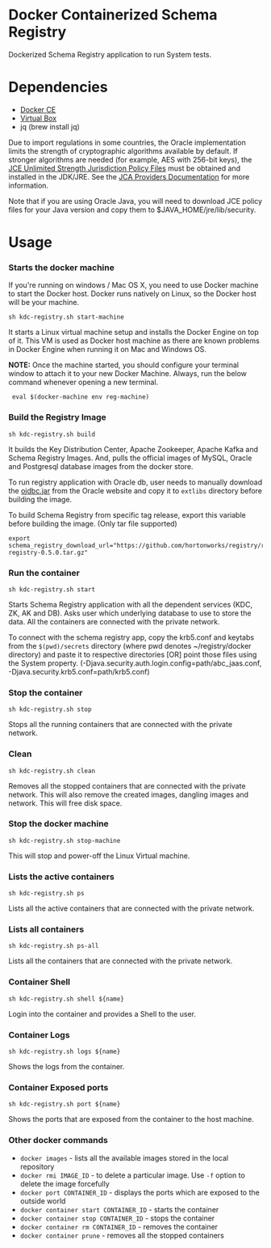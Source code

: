 Docker Containerized Schema Registry
====================================

Dockerized Schema Registry application to run System tests. 


# Dependencies

- [Docker CE](https://www.docker.com/community-edition#/download)
- [Virtual Box](https://www.virtualbox.org/wiki/Downloads)
- jq (brew install jq)

Due to import regulations in some countries, the Oracle implementation limits the strength of cryptographic algorithms 
available by default. If stronger algorithms are needed (for example, AES with 256-bit keys), the [JCE Unlimited Strength
Jurisdiction Policy Files](http://www.oracle.com/technetwork/java/javase/downloads/index.html) must be obtained and 
installed in the JDK/JRE. See the [JCA Providers Documentation](https://docs.oracle.com/javase/8/docs/technotes/guides/security/SunProviders.html) 
for more information.
 
Note that if you are using Oracle Java, you will need to download JCE policy files for your Java version and copy them 
to $JAVA_HOME/jre/lib/security.

# Usage

### Starts the docker machine

If you're running on windows / Mac OS X, you need to use Docker machine to start the Docker host. Docker runs natively on
Linux, so the Docker host will be your machine. 

```
sh kdc-registry.sh start-machine
```
It starts a Linux virtual machine setup and installs the Docker Engine on top of it.
This VM is used as Docker host machine as there are known problems in Docker Engine when
running it on Mac and Windows OS.

<B>NOTE:</B> Once the machine started, you should configure your terminal window to attach it to your new Docker Machine.
Always, run the below command whenever opening a new terminal.

``` eval $(docker-machine env reg-machine)```

### Build the Registry Image
```
sh kdc-registry.sh build
```

It builds the Key Distribution Center, Apache Zookeeper, Apache Kafka and Schema Registry Images.
And, pulls the official images of MySQL, Oracle and Postgresql database images from the docker store.

To run registry application with Oracle db, user needs to manually download the [ojdbc.jar](http://www.oracle.com/technetwork/database/features/jdbc/jdbc-drivers-12c-download-1958347.html) from the Oracle website and 
copy it to `extlibs` directory before building the image.

To build Schema Registry from specific tag release, export this variable before building the image. (Only tar file supported)
```
export schema_registry_download_url="https://github.com/hortonworks/registry/releases/download/v0.5.0/hortonworks-registry-0.5.0.tar.gz"
```

### Run the container
```
sh kdc-registry.sh start
```

Starts Schema Registry application with all the dependent services (KDC, ZK, AK and DB). Asks user 
which underlying database to use to store the data. All the containers are connected with the 
private network.

To connect with the schema registry app, copy the krb5.conf and keytabs from the `$(pwd)/secrets` directory (where pwd 
denotes ~/registry/docker directory) and paste it to respective directories [OR] point those files using the System property.
(-Djava.security.auth.login.config=path/abc_jaas.conf, -Djava.security.krb5.conf=path/krb5.conf)


### Stop the container
```
sh kdc-registry.sh stop
```
Stops all the running containers that are connected with the private network. 

### Clean
```
sh kdc-registry.sh clean
```
Removes all the stopped containers that are connected with the private network. This will also remove the created images, dangling images and network. This will
free disk space. 


### Stop the docker machine
```
sh kdc-registry.sh stop-machine
```
This will stop and power-off the Linux Virtual machine.

### Lists the active containers
```
sh kdc-registry.sh ps
```
Lists all the active containers that are connected with the private network.

### Lists all containers
```
sh kdc-registry.sh ps-all
```
Lists all the containers that are connected with the private network.

### Container Shell
```
sh kdc-registry.sh shell ${name}
```
Login into the container and provides a Shell to the user.

### Container Logs
```
sh kdc-registry.sh logs ${name}
```
Shows the logs from the container.

### Container Exposed ports
```
sh kdc-registry.sh port ${name}
```
Shows the ports that are exposed from the container to the host machine.

### Other docker commands

- `docker images` - lists all the available images stored in the local repository
- `docker rmi IMAGE_ID` - to delete a particular image. Use `-f` option to delete the image forcefully
- `docker port CONTAINER_ID` - displays the ports which are exposed to the outside world
- `docker container start CONTAINER_ID` - starts the container
- `docker container stop CONTAINER_ID` - stops the container
- `docker container rm CONTAINER_ID` - removes the container
- `docker container prune` - removes all the stopped containers